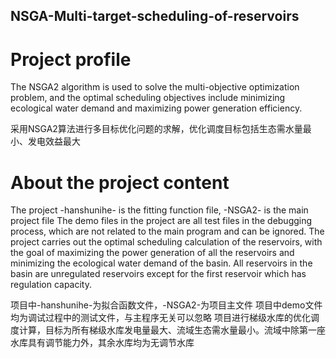 ## NSGA-Multi-target-scheduling-of-reservoirs
# Project profile
The NSGA2 algorithm is used to solve the multi-objective optimization problem, and the optimal scheduling objectives include minimizing ecological water demand and maximizing power generation efficiency.

采用NSGA2算法进行多目标优化问题的求解，优化调度目标包括生态需水量最小、发电效益最大
# About the project content
The project -hanshunihe- is the fitting function file, -NSGA2- is the main project file
The demo files in the project are all test files in the debugging process, which are not related to the main program and can be ignored.
The project carries out the optimal scheduling calculation of the reservoirs, with the goal of maximizing the power generation of all the reservoirs and minimizing the ecological water demand of the basin. All reservoirs in the basin are unregulated reservoirs except for the first reservoir which has regulation capacity.

项目中-hanshunihe-为拟合函数文件，-NSGA2-为项目主文件
项目中demo文件均为调试过程中的测试文件，与主程序无关可以忽略
项目进行梯级水库的优化调度计算，目标为所有梯级水库发电量最大、流域生态需水量最小。流域中除第一座水库具有调节能力外，其余水库均为无调节水库


